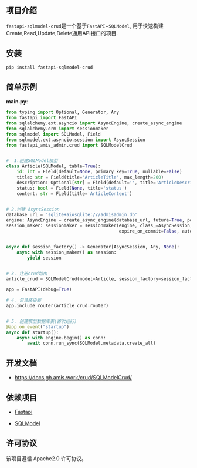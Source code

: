 ## 项目介绍

`fastapi-sqlmodel-crud`是一个基于`FastAPI`+`SQLModel`, 用于快速构建Create,Read,Update,Delete通用API接口的项目.

## 安装

```bash
pip install fastapi-sqlmodel-crud 
```

## 简单示例

**main.py**:

```python
from typing import Optional, Generator, Any
from fastapi import FastAPI
from sqlalchemy.ext.asyncio import AsyncEngine, create_async_engine
from sqlalchemy.orm import sessionmaker
from sqlmodel import SQLModel, Field
from sqlmodel.ext.asyncio.session import AsyncSession
from fastapi_amis_admin.crud import SQLModelCrud


#  1.创建SQLModel模型
class Article(SQLModel, table=True):
    id: int = Field(default=None, primary_key=True, nullable=False)
    title: str = Field(title='ArticleTitle', max_length=200)
    description: Optional[str] = Field(default='', title='ArticleDescription', max_length=400)
    status: bool = Field(None, title='status')
    content: str = Field(title='ArticleContent')


# 2.创建 AsyncSession
database_url = 'sqlite+aiosqlite:///admisadmin.db'
engine: AsyncEngine = create_async_engine(database_url, future=True, pool_recycle=1200)
session_maker: sessionmaker = sessionmaker(engine, class_=AsyncSession,
                                           expire_on_commit=False, autocommit=False, autoflush=False)


async def session_factory() -> Generator[AsyncSession, Any, None]:
    async with session_maker() as session:
        yield session


# 3. 注册crud路由
article_crud = SQLModelCrud(model=Article, session_factory=session_factory).register_crud()

app = FastAPI(debug=True)

# 4. 包含路由器
app.include_router(article_crud.router)


# 5. 创建模型数据库表(首次运行)
@app.on_event("startup")
async def startup():
    async with engine.begin() as conn:
        await conn.run_sync(SQLModel.metadata.create_all)

```

## 开发文档

- https://docs.gh.amis.work/crud/SQLModelCrud/

## 依赖项目

- [Fastapi](https://fastapi.tiangolo.com)

- [SQLModel](https://sqlmodel.tiangolo.com/)

## 许可协议

该项目遵循 Apache2.0 许可协议。
